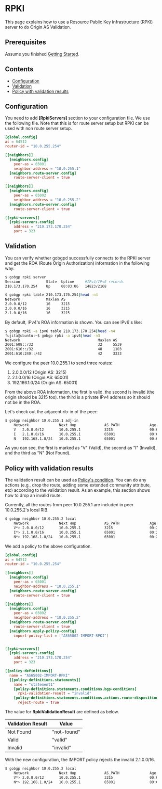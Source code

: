 # RPKI

This page explains how to use a Resource Public Key Infrastructure
(RPKI) server to do Origin AS Validation.

## Prerequisites

Assume you finished [Getting Started](https://github.com/osrg/gobgp/blob/master/docs/sources/getting-started.md).

## Contents

- [Configuration](#section0)
- [Validation](#section1)
- [Policy with validation results](#section2)

## <a name="section0"> Configuration

You need to add **[RpkiServers]** section to your configuration
file. We use the following file. Note that this is for route server
setup but RPKI can be used with non route server setup.

```toml
[global.config]
as = 64512
router-id = "10.0.255.254"

[[neighbors]]
  [neighbors.config]
    peer-as = 65001
    neighbor-address = "10.0.255.1"
  [neighbors.route-server.config]
    route-server-client = true

[[neighbors]]
  [neighbors.config]
    peer-as = 65002
    neighbor-address = "10.0.255.2"
  [neighbors.route-server.config]
    route-server-client = true

[[rpki-servers]]
  [rpki-servers.config]
    address = "210.173.170.254"
    port = 323
```

## <a name="section1"> Validation

You can verify whether gobgpd successfully connects to the RPKI server
and get the ROA (Route Origin Authorization) information in the
following way:

```bash
$ gobgp rpki server
Session            State  Uptime     #IPv4/IPv6 records
210.173.170.254    Up     00:03:06   14823/2168
```

```bash
$ gobgp rpki table 210.173.170.254|head -n4
Network            Maxlen AS
2.0.0.0/12         16     3215
2.0.0.0/16         16     3215
2.1.0.0/16         16     3215
```

By default, IPv4's ROA information is shown. You can see IPv6's like:

```bash
$ gobgp rpki -a ipv6 table 210.173.170.254|head -n4
fujita@ubuntu:~$ gobgp rpki -a ipv6|head -n3
Network                                    Maxlen AS
2001:608::/32                              32     5539
2001:610::/32                              48     1103
2001:610:240::/42                          42     3333
```

We configure the peer 10.0.255.1 to send three routes:

1. 2.0.0.0/12 (Origin AS: 3215)
2. 2.1.0.0/16 (Origin AS: 65001)
3. 192.186.1.0/24 (Origin AS: 65001)

From the above ROA information, the first is valid. the second is
invalid (the origin should be 3215 too). the third is a private IPv4
address so it should not be in the ROA.

Let's check out the adjacent rib-in of the peer:

```bash
$ gobgp neighbor 10.0.255.1 adj-in
    Network              Next Hop             AS_PATH              Age        Attrs
    V   2.0.0.0/12       10.0.255.1           3215                 00:08:39   [{Origin: i}]
    I   2.1.0.0/16       10.0.255.1           65001                00:08:39   [{Origin: i}]
    N   192.168.1.0/24   10.0.255.1           65001                00:08:39   [{Origin: i}]
```

As you can see, the first is marked as "V" (Valid), the second as "I"
(Invalid), and the third as "N" (Not Found).


## <a name="section2"> Policy with validation results

The validation result can be used as [Policy's
condition](https://github.com/osrg/gobgp/blob/master/docs/sources/policy.md). You
can do any actions (e.g., drop the route, adding some extended
community attribute, etc) according to the validation result. As an
example, this section shows how to drop an invalid route.

Currently, all the routes from peer 10.0.255.1 are included in peer 10.0.255.2's local RIB.

```bash
$ gobgp neighbor 10.0.255.2 local
    Network              Next Hop             AS_PATH              Age        Attrs
    V*> 2.0.0.0/12       10.0.255.1           3215                 00:23:47   [{Origin: i}]
    I*> 2.1.0.0/16       10.0.255.1           65001                00:23:47   [{Origin: i}]
    N*> 192.168.1.0/24   10.0.255.1           65001                00:23:47   [{Origin: i}]
```

We add a policy to the above configuration.

```toml
[global.config]
as = 64512
router-id = "10.0.255.254"

[[neighbors]]
  [neighbors.config]
    peer-as = 65001
    neighbor-address = "10.0.255.1"
  [neighbors.route-server.config]
    route-server-client = true

[[neighbors]]
  [neighbors.config]
    peer-as = 65002
    neighbor-address = "10.0.255.2"
  [neighbors.route-server.config]
    route-server-client = true
  [neighbors.apply-policy-config]
    import-policy-list = ["AS65002-IMPORT-RPKI"]


[[rpki-servers]]
  [rpki-servers.config]
    address = "210.173.170.254"
    port = 323

[[policy-definitions]]
  name = "AS65002-IMPORT-RPKI"
  [[policy-definitions.statements]]
    name = "statement1"
    [policy-definitions.statements.conditions.bgp-conditions]
      rpki-validation-result = "invalid"
    [policy-definitions.statements.conditions.actions.route-disposition]
      reject-route = true
```

The value for **RpkiValidationResult** are defined as below.

| Validation Result | Value           |
|-------------------|-----------------|
| Not Found         |   "not-found"   |
| Valid             |   "valid"       |
| Invalid           |   "invalid"     |

With the new configuration, the IMPORT policy rejects the invalid 2.1.0.0/16.

```bash
$ gobgp neighbor 10.0.255.2 local
    Network              Next Hop             AS_PATH              Age        Attrs
    V*> 2.0.0.0/12       10.0.255.1           3215                 00:00:21   [{Origin: i}]
    N*> 192.168.1.0/24   10.0.255.1           65001                00:00:21   [{Origin: i}]
```
